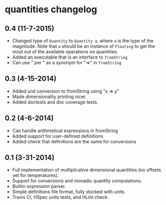 quantities changelog
====================

0.4 (11-7-2015)
----------------

- Changed type of `Quantity` to `Quantity a`, where `a` is the type of the
  magnitude. Note that `a` should be an instance of `Floating` to get the most
  out of the available operations on quantities.
- Added an executable that is an interface to `fromString`
- Can use " per " as a synonym for "=>" in `fromString`


0.3 (4-15-2014)
----------------

- Added unit conversion to fromString using "x => y"
- Made dimensionality printing nicer.
- Added doctests and doc coverage tests.


0.2 (4-6-2014)
--------------

- Can handle arithmetical expressions in fromString
- Added support for user-defined definitions
- Added check that definitions are the same for conversions


0.1 (3-31-2014)
---------------

- Full implementation of multiplicative dimensional quantities (no offsets yet
  for temperatures).
- Support for conversions and monadic quantity computations.
- Builtin expression parser.
- Simple definitions file format, fully stocked with units.
- Travis CI, HSpec units tests, and HLint check.

